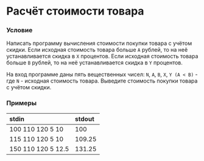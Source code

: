 # Расчёт стоимости товара

### Условие
 
Написать программу вычисления стоимости покупки товара с учётом скидки. Если исходная стоимость товара больше `A` рублей, то на неё устанавливается скидка в `X` процентов. Если исходная стоимость товара больше `B` рублей, то на неё устанавливается скидка в `Y` процентов.

На вход программе даны пять вещественных чисел: `N`, `A`, `B`, `X`, `Y (A < B)` - где `N` - исходная стоимость товара. Выведите стоимость покупки товара с учётом скидки.

### Примеры

stdin              | stdout
:----------------- | :-----
100 110 120 5 10   | 100
115 110 120 5 10   | 109.25
150 110 120 5 12.5 | 131.25



